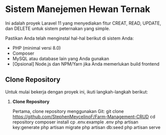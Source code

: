 # Sistem Manejemen Hewan Ternak

Ini adalah proyek Laravel 11 yang menyediakan fitur CREAT, READ, UPDATE, dan DELETE untuk sistem peternakan yang simple.

Pastikan Anda telah menginstal hal-hal berikut di sistem Anda:

-   PHP (minimal versi 8.0)
-   Composer
-   MySQL atau database lain yang Anda gunakan
-   [Opsional] Node.js dan NPM/Yarn jika Anda memerlukan build frontend

## Clone Repository

Untuk mulai bekerja dengan proyek ini, ikuti langkah-langkah berikut:

1.  **Clone Repository**

    Pertama, clone repository menggunakan Git:
    git clone https://github.com/StephenMeycelinoF/Farm-Management-CRUD
    cd repository
    composer install
    cp .env.example .env
    php artisan key:generate
    php artisan migrate
    php artisan db:seed
    php artisan serve


